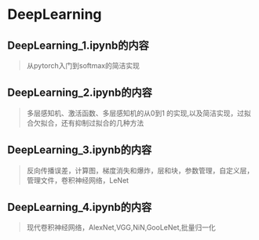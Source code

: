 # DeepLearning
## DeepLearning_1.ipynb的内容
> 从pytorch入门到softmax的简洁实现
## DeepLearning_2.ipynb的内容
> 多层感知机、激活函数、多层感知机的从0到1 的实现,以及简洁实现，过拟合欠拟合，还有抑制过拟合的几种方法
## DeepLearning_3.ipynb的内容
> 反向传播误差，计算图，梯度消失和爆炸，层和块，参数管理，自定义层，管理文件，卷积神经网络，LeNet

## DeepLearning_4.ipynb的内容
> 现代卷积神经网络，AlexNet,VGG,NiN,GooLeNet,批量归一化
